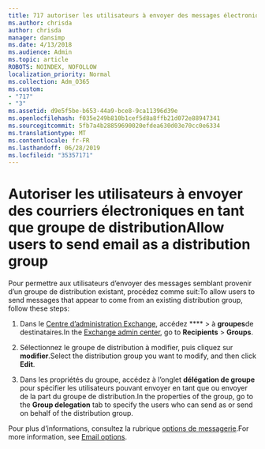 ```yaml
---
title: 717 autoriser les utilisateurs à envoyer des messages électroniques en tant que liste de distribution
ms.author: chrisda
author: chrisda
manager: dansimp
ms.date: 4/13/2018
ms.audience: Admin
ms.topic: article
ROBOTS: NOINDEX, NOFOLLOW
localization_priority: Normal
ms.collection: Adm_O365
ms.custom:
- "717"
- "3"
ms.assetid: d9e5f5be-b653-44a9-bce8-9ca11396d39e
ms.openlocfilehash: f035e249b810b1cef5d8a8ffb21d072e88947341
ms.sourcegitcommit: 5fb7a4b28859690020efdea630d03e70cc0e6334
ms.translationtype: MT
ms.contentlocale: fr-FR
ms.lasthandoff: 06/28/2019
ms.locfileid: "35357171"
---
```

# <a name="allow-users-to-send-email-as-a-distribution-group"></a><span data-ttu-id="b1b2a-102">Autoriser les utilisateurs à envoyer des courriers électroniques en tant que groupe de distribution</span><span class="sxs-lookup"><span data-stu-id="b1b2a-102">Allow users to send email as a distribution group</span></span>

<span data-ttu-id="b1b2a-103">Pour permettre aux utilisateurs d’envoyer des messages semblant provenir d’un groupe de distribution existant, procédez comme suit:</span><span class="sxs-lookup"><span data-stu-id="b1b2a-103">To allow users to send messages that appear to come from an existing distribution group, follow these steps:</span></span>

1. <span data-ttu-id="b1b2a-104">Dans le [Centre d’administration Exchange](https://outlook.office365.com/ecp/), accédez \*\*\*\* \> à **groupes**de destinataires.</span><span class="sxs-lookup"><span data-stu-id="b1b2a-104">In the [Exchange admin center](https://outlook.office365.com/ecp/), go to **Recipients** \> **Groups**.</span></span>

2. <span data-ttu-id="b1b2a-105">Sélectionnez le groupe de distribution à modifier, puis cliquez sur **modifier**.</span><span class="sxs-lookup"><span data-stu-id="b1b2a-105">Select the distribution group you want to modify, and then click **Edit**.</span></span>

3. <span data-ttu-id="b1b2a-106">Dans les propriétés du groupe, accédez à l’onglet **délégation de groupe** pour spécifier les utilisateurs pouvant envoyer en tant que ou envoyer de la part du groupe de distribution.</span><span class="sxs-lookup"><span data-stu-id="b1b2a-106">In the properties of the group, go to the **Group delegation** tab to specify the users who can send as or send on behalf of the distribution group.</span></span>

<span data-ttu-id="b1b2a-107">Pour plus d’informations, consultez la rubrique [options de messagerie](https://technet.microsoft.com/library/bb124513.aspx#groupdelegation).</span><span class="sxs-lookup"><span data-stu-id="b1b2a-107">For more information, see [Email options](https://technet.microsoft.com/library/bb124513.aspx#groupdelegation).</span></span>
